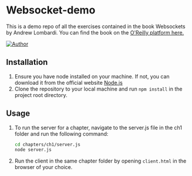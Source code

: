 # Websocket-demo

This is a demo repo of all the exercises contained in the book Websockets by Andrew Lombardi. 
You can find the book on the [O'Reilly platform here.](https://learning.oreilly.com/library/view/websocket/9781449369262/)

[image]: https://learning.oreilly.com/library/cover/9781449369262/250w/
[![Author][image]](https://www.linkedin.com/in/andrewlombardi/)

## Installation
1. Ensure you have node installed on your machine. If not, you can download it from the official website [Node.js](https://nodejs.org/en/)
1. Clone the repository to your local machine and run `npm install` in the project root directory.

## Usage
1. To run the server for a chapter, navigate to the server.js file in the ch1 folder and run the following command:
    ```bash
    cd chapters/ch1/server.js
    node server.js
    ```
1. Run the client in the same chapter folder by opening `client.html` in the browser of your choice.